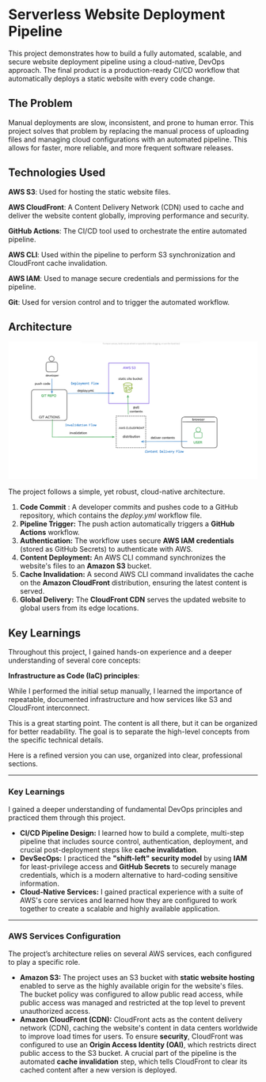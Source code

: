 # Serverless Website Deployment Pipeline
This project demonstrates how to build a fully automated, scalable, and secure website deployment pipeline using a cloud-native, DevOps approach. 
The final product is a production-ready CI/CD workflow that automatically deploys a static website with every code change.

## The Problem

Manual deployments are slow, inconsistent, and prone to human error.
 This project solves that problem by replacing the manual process of uploading files and managing cloud configurations with an automated pipeline. 
 This allows for faster, more reliable, and more frequent software releases.



## **Technologies Used**


**AWS S3**: Used for hosting the static website files.

**AWS CloudFront**: A Content Delivery Network (CDN) used to cache and deliver the website content globally, improving performance and security.

**GitHub Actions**: The CI/CD tool used to orchestrate the entire automated pipeline.

**AWS CLI**: Used within the pipeline to perform S3 synchronization and CloudFront cache invalidation.

**AWS IAM**: Used to manage secure credentials and permissions for the pipeline.

**Git**: Used for version control and to trigger the automated workflow.

## Architecture
![Architecture Diagram](assets/diagram.png)

The project follows a simple, yet robust, cloud-native architecture.

 1. **Code Commit** : A developer commits and pushes code to a GitHub repository, which contains the *deploy.yml*  workflow file.
 2. **Pipeline Trigger:** The push action automatically triggers a **GitHub Actions** workflow.
 3. **Authentication:** The workflow uses secure **AWS IAM credentials** (stored as GitHub Secrets) to authenticate with AWS.
 4. **Content Deployment:** An AWS CLI command synchronizes the website's files to an **Amazon S3** bucket.
 5. **Cache Invalidation:** A second AWS CLI command invalidates the cache on the **Amazon CloudFront** distribution, ensuring the latest content is served.
 6. **Global Delivery:** The **CloudFront CDN** serves the updated website to global users from its edge locations.

## Key Learnings

Throughout this project, I gained hands-on experience and a deeper understanding of several core concepts:

**Infrastructure as Code (IaC) principles**: 

While I performed the initial setup manually, I learned the importance of repeatable, documented infrastructure and how services like S3 and CloudFront interconnect.

This is a great starting point. The content is all there, but it can be organized for better readability. The goal is to separate the high-level concepts from the specific technical details.

Here is a refined version you can use, organized into clear, professional sections.

---

### **Key Learnings**

I gained a deeper understanding of fundamental DevOps principles and practiced them through this project.

* **CI/CD Pipeline Design:** I learned how to build a complete, multi-step pipeline that includes source control, authentication, deployment, and crucial post-deployment steps like **cache invalidation**.
* **DevSecOps:** I practiced the **"shift-left" security model** by using **IAM** for least-privilege access and **GitHub Secrets** to securely manage credentials, which is a modern alternative to hard-coding sensitive information.
* **Cloud-Native Services:** I gained practical experience with a suite of AWS's core services and learned how they are configured to work together to create a scalable and highly available application.

---

### **AWS Services Configuration**

The project’s architecture relies on several AWS services, each configured to play a specific role.

* **Amazon S3:** The project uses an S3 bucket with **static website hosting** enabled to serve as the highly available origin for the website's files. The bucket policy was configured to allow public read access, while public access was managed and restricted at the top level to prevent unauthorized access.
* **Amazon CloudFront (CDN):** CloudFront acts as the content delivery network (CDN), caching the website's content in data centers worldwide to improve load times for users. To ensure **security**, CloudFront was configured to use an **Origin Access Identity (OAI)**, which restricts direct public access to the S3 bucket. A crucial part of the pipeline is the automated **cache invalidation** step, which tells CloudFront to clear its cached content after a new version is deployed.
